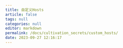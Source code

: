 ```yaml
---
title: 自定义Hosts
article: false
tags: null
categories: null
editor: markdown
permalink: /docs/cultivation_secrets/custom_hosts/
date: 2023-09-27 12:16:17
---
```

